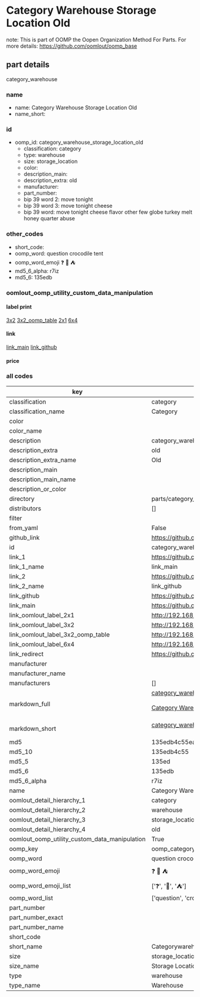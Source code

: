 # Category Warehouse Storage Location Old  

note: This is part of OOMP the Oopen Organization Method For Parts. For more details: https://github.com/oomlout/oomp_base

##  part details
  



category_warehouse



### name
* name: Category Warehouse Storage Location Old
* name_short: 
### id
* oomp_id: category_warehouse_storage_location_old
  * classification: category
  * type: warehouse
  * size: storage_location
  * color: 
  * description_main: 
  * description_extra: old
  * manufacturer: 
  * part_number: 
  * bip 39 word 2: move tonight
  * bip 39 word 3: move tonight cheese
  * bip 39 word: move tonight cheese flavor other few globe turkey melt honey quarter abuse

### other_codes
* short_code: 
* oomp_word: question crocodile tent
* oomp_word_emoji :question: :crocodile: :tent:
* md5_6_alpha: r7iz
* md5_6: 135edb






### oomlout_oomp_utility_custom_data_manipulation
#### label print
[3x2](http://192.168.1.245:1112/?label=oomp%20r7iz)
[3x2_oomp_table](http://192.168.1.108:1112/?label=oomp%20r7iz)
[2x1](http://192.168.1.242:1112/?label=oomp%20r7iz)
[6x4](http://192.168.1.55:1112/?label=oomp%20r7iz)    

#### link

[link_main](https://github.com/oomlout/oomlout_oomp_version_1_messy/tree/main/parts/category_warehouse_storage_location_old) [link_github](https://github.com/oomlout/oomlout_oomp_version_1_messy/tree/main/parts/category_warehouse_storage_location_old)                             

#### price







### all codes 
| key | value |  
| --- | --- |  
| classification | category |  
| classification_name | Category |  
| color |  |  
| color_name |  |  
| description | category_warehouse |  
| description_extra | old |  
| description_extra_name | Old |  
| description_main |  |  
| description_main_name |  |  
| description_or_color |   |  
| directory | parts/category_warehouse_storage_location_old |  
| distributors | [] |  
| filter |  |  
| from_yaml | False |  
| github_link | https://github.com/oomlout/oomlout_oomp_part_src/tree/main/parts/category_warehouse_storage_location_old |  
| id | category_warehouse_storage_location_old |  
| link_1 | https://github.com/oomlout/oomlout_oomp_version_1_messy/tree/main/parts/category_warehouse_storage_location_old |  
| link_1_name | link_main |  
| link_2 | https://github.com/oomlout/oomlout_oomp_version_1_messy/tree/main/parts/category_warehouse_storage_location_old |  
| link_2_name | link_github |  
| link_github | https://github.com/oomlout/oomlout_oomp_version_1_messy/tree/main/parts/category_warehouse_storage_location_old |  
| link_main | https://github.com/oomlout/oomlout_oomp_version_1_messy/tree/main/parts/category_warehouse_storage_location_old |  
| link_oomlout_label_2x1 | http://192.168.1.242:1112/?label=oomp%20r7iz |  
| link_oomlout_label_3x2 | http://192.168.1.245:1112/?label=oomp%20r7iz |  
| link_oomlout_label_3x2_oomp_table | http://192.168.1.108:1112/?label=oomp%20r7iz |  
| link_oomlout_label_6x4 | http://192.168.1.55:1112/?label=oomp%20r7iz |  
| link_redirect | https://github.com/oomlout/oomlout_oomp_version_1_messy/tree/main/parts/category_warehouse_storage_location_old |  
| manufacturer |  |  
| manufacturer_name |  |  
| manufacturers | [] |  
| markdown_full | [category_warehouse_storage_location_old](none)<br>[](none)<br>[Category Warehouse Storage Location Old](none)<br><br> |  
| markdown_short | [category_warehouse_storage_location_old](none)<br><br> |  
| md5 | 135edb4c55eaac69564e858a4e792486 |  
| md5_10 | 135edb4c55 |  
| md5_5 | 135ed |  
| md5_6 | 135edb |  
| md5_6_alpha | r7iz |  
| name | Category Warehouse Storage Location Old |  
| oomlout_detail_hierarchy_1 | category |  
| oomlout_detail_hierarchy_2 | warehouse |  
| oomlout_detail_hierarchy_3 | storage_location |  
| oomlout_detail_hierarchy_4 | old |  
| oomlout_oomp_utility_custom_data_manipulation | True |  
| oomp_key | oomp_category_warehouse_storage_location_old |  
| oomp_word | question crocodile tent |  
| oomp_word_emoji | :question: :crocodile: :tent: |  
| oomp_word_emoji_list | [':question:', ':crocodile:', ':tent:'] |  
| oomp_word_list | ['question', 'crocodile', 'tent'] |  
| part_number |  |  
| part_number_exact |  |  
| part_number_name |  |  
| short_code |  |  
| short_name | Categorywarehouse |  
| size | storage_location |  
| size_name | Storage Location |  
| type | warehouse |  
| type_name | Warehouse |  
